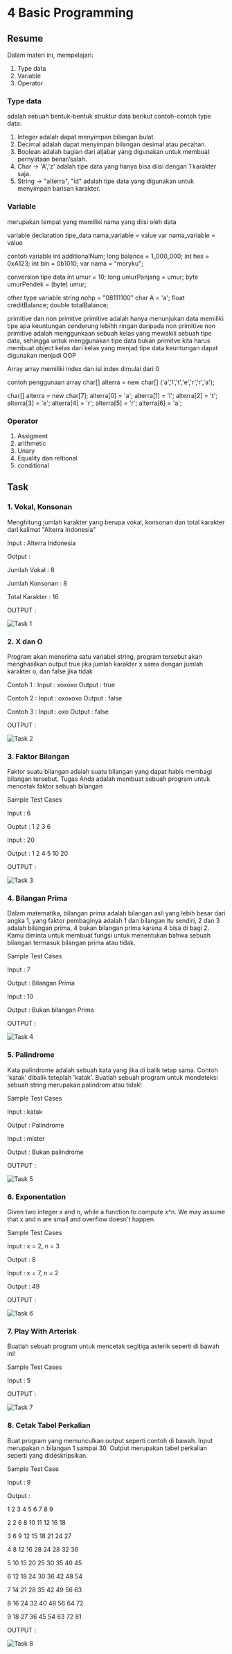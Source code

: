 # 4 Basic Programming

## Resume
Dalam materi ini, mempelajari:
1. Type data
2. Variable
3. Operator

### Type data
adalah sebuah bentuk-bentuk struktur data
berikut contoh-contoh type data:
1. Integer
adalah dapat menyimpan bilangan bulat.
2. Decimal
adalah dapat menyimpan bilangan desimal atau pecahan.
3. Boolean
adalah bagian dari aljabar yang digunakan untuk membuat pernyataan benar/salah.
4. Char -> 'A','z'
adalah tipe data yang hanya bisa diisi dengan 1 karakter saja.
5. String -> "alterra", "id"
adalah tipe data yang digunakan untuk menyimpan barisan karakter.

### Variable
merupakan tempat yang memiliki nama yang diisi oleh data

variable declaration
tipe_data nama_variable = value
var nama_variable = value

contoh variable
int additionalNum;
long balance = 1_000_000;
int hex = 0xA123;
int bin = 0b1010;
var nama = "moryku";

conversion tipe data
int umur = 10;
long umurPanjang = umur;
byte umurPendek = (byte) umur;

other type variable
string nohp = "08111100"
char A = 'a';
float creditBalance;
double totalBalance;

primitive dan non primitve
primitive adalah hanya menunjukan data memiliki tipe apa
keuntungan cenderung lebihh ringan daripada non primitive
non primitive adalah menggunkaan sebuah kelas yang mewakili sebuah tipe data, sehingga untuk menggunakan tipe data bukan primitve kita harus membuat object kelas dari kelas yang menjad tipe data
keuntungan dapat digunakan menjadi OOP

Array
array memiliki index dan isi
index dimulai dari 0

contoh penggunaan array
char[] alterra = new char[]
('a','l','t','e','r','r','a');

char[] alterra = new char[7];
alterra[0] = 'a';
alterra[1] = 'l';
alterra[2] = 't';
alterra[3] = 'e';
alterra[4] = 'r';
alterra[5] = 'r';
alterra[6] = 'a';


### Operator
1. Assigment
2. arithmetic
3. Unary
4. Equality dan reltional
5. conditional


## Task
### 1. Vokal, Konsonan
Menghitung jumlah karakter yang berupa vokal, konsonan dan total karakter dari kalimat "Alterra Indonesia"

Input : Alterra Indonesia

Ootput : 

Jumlah Vokal : 8

Jumlah Konsonan : 8

Total Karakter : 16

OUTPUT :

![Task 1](https://github.com/magusabdul/Java-Springboot_Agus-Abdul-Malik/blob/master/4_Basic%20Programming/screenshots/task1.png)

### 2. X dan O
Program akan menerima satu variabel string, program tersebut akan menghasilkan output true jika jumlah karakter x sama dengan jumlah karakter o, 
dan false jika tidak

Contoh 1 :
Input : xoxoxo
Output : true

Contoh 2 :
Input : oxoxoxo
Output : false

Contoh 3 :
Input : oxo
Output : false

OUTPUT :

![Task 2](https://github.com/magusabdul/Java-Springboot_Agus-Abdul-Malik/blob/master/4_Basic%20Programming/screenshots/task2.png)

### 3. Faktor Bilangan 
Faktor suatu bilangan adalah suatu bilangan yang dapat habis membagi bilangan tersebut.
Tugas Anda adalah membuat sebuah program untuk mencetak faktor sebuah bilangan

Sample Test Cases

Input : 6

Ouptut : 
1
2
3
6

Input : 20 

Output : 
1
2
4
5
10
20

OUTPUT :

![Task 3](https://github.com/magusabdul/Java-Springboot_Agus-Abdul-Malik/blob/master/4_Basic%20Programming/screenshots/task3.png)

### 4. Bilangan Prima
Dalam matematika, bilangan prima adalah bilangan asli yang lebih besar dari angka 1, yang faktor pembaginya adalah 1 dan bilangan itu sendiri, 
2 dan 3 adalah bilangan prima, 4 bukan bilangan prima karena 4 bisa di bagi 2.
Kamu diminta untuk membuat fungsi untuk menentukan bahwa sebuah bilangan termasuk bilangan prima atau tidak.

Sample Test Cases

Input : 7

Output : Bilangan Prima

Input : 10 

Output : Bukan bilangan Prima

OUTPUT :

![Task 4](https://github.com/magusabdul/Java-Springboot_Agus-Abdul-Malik/blob/master/4_Basic%20Programming/screenshots/task4.png)

###  5. Palindrome
Kata palindrome adalah sebuah kata yang jika di balik tetap sama. Contoh 'katak' dibalik teteplah 'katak'.
Buatlah sebuah program untuk mendeteksi sebuah string merupakan palindrom atau tidak!

Sample Test Cases

Input : katak

Output : Palindrome

Input : mister

Output : Bukan palindrome

OUTPUT :

![Task 5](https://github.com/magusabdul/Java-Springboot_Agus-Abdul-Malik/blob/master/4_Basic%20Programming/screenshots/task5.png)

### 6. Exponentation
Given two integer x and n, while a function to compute x^n. We may assume that x and n are small and overflow doesn't happen.

Sample Test Cases 

Input : x = 2, n = 3

Output : 8

Input : x = 7, n = 2

Output : 49

OUTPUT :

![Task 6](https://github.com/magusabdul/Java-Springboot_Agus-Abdul-Malik/blob/master/4_Basic%20Programming/screenshots/task6.png)

### 7.  Play With Arterisk

Buatlah sebuah program untuk mencetak segitiga asterik seperti di bawah ini!

Sample Test Cases

Input : 5

OUTPUT :

![Task 7](https://github.com/magusabdul/Java-Springboot_Agus-Abdul-Malik/blob/master/4_Basic%20Programming/screenshots/task7.png)

### 8. Cetak Tabel Perkalian
Buat program yang memunculkan output seperti contoh di bawah. Input merupakan n bilangan 1 sampai 30.
Output merupakan tabel perkalian seperti yang dideskripsikan.

Sample Test Case

Input : 9

Output : 

1 2  3  4  5  6  7  8  9

2 2  6  8  10 11 12 16 18

3 6  9  12 15 18 21 24 27

4 8  12 16 28 24 28 32 36

5 10 15 20 25 30 35 40 45

6 12 18 24 30 36 42 48 54

7 14 21 28 35 42 49 56 63

8 16 24 32 40 48 56 64 72

9 18 27 36 45 54 63 72 81

OUTPUT :

![Task 8](https://github.com/magusabdul/Java-Springboot_Agus-Abdul-Malik/blob/master/4_Basic%20Programming/screenshots/task8.png)

